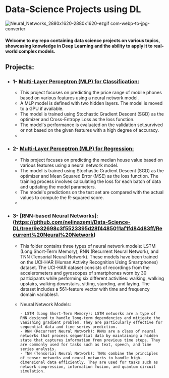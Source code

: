 # Data-Science Projects using DL
![Neural_Networks_2880x1620-2880x1620-ezgif com-webp-to-jpg-converter](https://github.com/nelinazemi/Data-Science-DL/assets/113586221/0c867883-70cd-496f-8de1-82b7eb4828de)
#### Welcome to my repo containing data science projects on various topics, showcasing knowledge in Deep Learning and the ability to apply it to real-world complex models.

## Projects:
- ### 1- [Multi-Layer Perceptron (MLP) for Classification:](https://github.com/nelinazemi/Data-Science-DL/tree/f29a2b9145ae41fcc3aa59e89c7f866f4b3fa7a8/Multilayer%20Perceptron%20(MLP)%20Implementation/MLP%20for%20Classification)
    - This project focuses on predicting the price range of mobile phones based on various features using a neural network model.
    - A MLP model is defined with two hidden layers. The model is moved to a GPU if available.
    - The model is trained using Stochastic Gradient Descent (SGD) as the optimizer and Cross-Entropy Loss as the loss function.
    - The model's performance is evaluated on the validation set.survived or not based on the given features with a high degree of accuracy.
    - 
- ### 2- [Multi-Layer Perceptron (MLP) for Regression:](https://github.com/nelinazemi/Data-Science-DL/tree/f29a2b9145ae41fcc3aa59e89c7f866f4b3fa7a8/Multilayer%20Perceptron%20(MLP)%20Implementation/MLP%20for%20Regression)
  - This project focuses on predicting the median house value based on various features using a neural network model.
  - The model is trained using Stochastic Gradient Descent (SGD) as the optimizer and Mean Squared Error (MSE) as the loss function. The training process involves calculating the loss for each batch of data and updating the model parameters.
  - The model's predictions on the test set are compared with the actual values to compute the R-squared score.
  - 

- ### 3- [RNN-based Neural Networks]:(https://github.com/nelinazemi/Data-Science-DL/tree/9e32698c3f5523395d28f4485011af1fd84d83ff/Recurrent%20Neural%20Network)

  - This folder contains three types of neural network models: LSTM (Long Short-Term Memory), RNN (Recurrent Neural Network), and TNN (Tensorial Neural Network). These models have been trained on the UCI-HAR (Human Activity Recognition Using Smartphones) dataset. The UCI-HAR dataset consists of recordings from the accelerometers and gyroscopes of smartphones worn by 30 participants while performing six different activities: walking, walking upstairs, walking downstairs, sitting, standing, and laying. The dataset includes a 561-feature vector with time and frequency domain variables1.
    
  - Neural Network Models:
    
        - LSTM (Long Short-Term Memory): LSTM networks are a type of RNN designed to handle long-term dependencies and mitigate the vanishing gradient problem. They are particularly effective for sequential data and time series prediction.
        - RNN (Recurrent Neural Network): RNNs are a class of neural networks that process sequential data by maintaining a hidden state that captures information from previous time steps. They are commonly used for tasks such as text, speech, and time series analysis.
        - TNN (Tensorial Neural Network): TNNs combine the principles of tensor networks and neural networks to handle high-dimensional data efficiently. They are used for tasks such as network compression, information fusion, and quantum circuit simulation.
